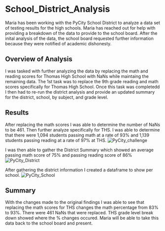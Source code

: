 # School_District_Analysis
Maria has been working with the PyCity School District to analyze a data set of testing results for the high schools. Maria has reached out for help with providing a breakdown of the data to provide to the school board. After the inital analysis of the data, the school board requested further information because they were notified of academic dishonesty.

## Overview of Analysis
I was tasked with further analyzing the data by replacing the math and reading scores for Thomas High School with NaNs while maintaing the remaining data. The 1st task was to replace the 9th grade reading and math scores specifically for Thomas High School. Once this task was completedd I then had to re-run the district analysis and provide an updated summary for the district, school, by subject, and grade level. 

## Results 
After replacing the math scores  I was able to determine the number of NaNs to be 461.  Then further analyze specifically for THS.  I was able to determine that there were 1,094 students passing math at a rate of 93% and 1,139 students passing reading at a rate of 97% at THS. 
![PyCity_challenge](https://user-images.githubusercontent.com/108022219/178882515-8445b069-f0f8-4ed7-84eb-b02a92c283af.png)

I was then able to gather the District Summary which showed an average passing math score of 75% and passing reading score of 86%
![PyCity_District](https://user-images.githubusercontent.com/108022219/178883031-dc857a4e-91d8-407f-9332-5145221190a6.png)

After gathering the district information I created a dataframe to show per school. 
![PyCity_School](https://user-images.githubusercontent.com/108022219/178883431-d36ce00e-359f-49d3-a556-dd7e133dfe2e.png)

## Summary
With the changes made to the original findings I was able to see that replacing the math scores for THS changes the math percentage from 83% to 93%. There were 461 NaNs that were replaced. THS grade level break down showed where the % changes occured. Maria will be able to take this data back to the school board and present. 

